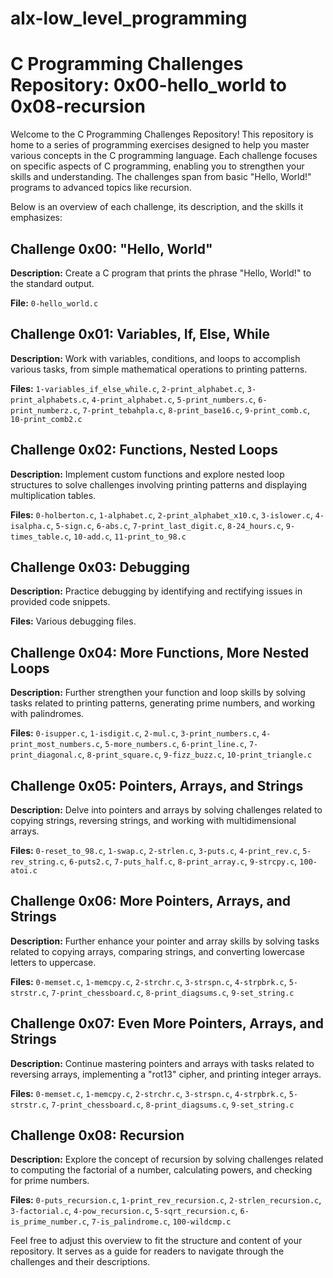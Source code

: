# alx-low_level_programming

# C Programming Challenges Repository: 0x00-hello_world to 0x08-recursion

Welcome to the C Programming Challenges Repository! This repository is home to a series of programming exercises designed to help you master various concepts in the C programming language. Each challenge focuses on specific aspects of C programming, enabling you to strengthen your skills and understanding. The challenges span from basic "Hello, World!" programs to advanced topics like recursion.

Below is an overview of each challenge, its description, and the skills it emphasizes:

## Challenge 0x00: "Hello, World"

**Description:** Create a C program that prints the phrase "Hello, World!" to the standard output.

**File:** `0-hello_world.c`

## Challenge 0x01: Variables, If, Else, While

**Description:** Work with variables, conditions, and loops to accomplish various tasks, from simple mathematical operations to printing patterns.

**Files:** `1-variables_if_else_while.c`, `2-print_alphabet.c`, `3-print_alphabets.c`, `4-print_alphabet.c`, `5-print_numbers.c`, `6-print_numberz.c`, `7-print_tebahpla.c`, `8-print_base16.c`, `9-print_comb.c`, `10-print_comb2.c`

## Challenge 0x02: Functions, Nested Loops

**Description:** Implement custom functions and explore nested loop structures to solve challenges involving printing patterns and displaying multiplication tables.

**Files:** `0-holberton.c`, `1-alphabet.c`, `2-print_alphabet_x10.c`, `3-islower.c`, `4-isalpha.c`, `5-sign.c`, `6-abs.c`, `7-print_last_digit.c`, `8-24_hours.c`, `9-times_table.c`, `10-add.c`, `11-print_to_98.c`

## Challenge 0x03: Debugging

**Description:** Practice debugging by identifying and rectifying issues in provided code snippets.

**Files:** Various debugging files.

## Challenge 0x04: More Functions, More Nested Loops

**Description:** Further strengthen your function and loop skills by solving tasks related to printing patterns, generating prime numbers, and working with palindromes.

**Files:** `0-isupper.c`, `1-isdigit.c`, `2-mul.c`, `3-print_numbers.c`, `4-print_most_numbers.c`, `5-more_numbers.c`, `6-print_line.c`, `7-print_diagonal.c`, `8-print_square.c`, `9-fizz_buzz.c`, `10-print_triangle.c`

## Challenge 0x05: Pointers, Arrays, and Strings

**Description:** Delve into pointers and arrays by solving challenges related to copying strings, reversing strings, and working with multidimensional arrays.

**Files:** `0-reset_to_98.c`, `1-swap.c`, `2-strlen.c`, `3-puts.c`, `4-print_rev.c`, `5-rev_string.c`, `6-puts2.c`, `7-puts_half.c`, `8-print_array.c`, `9-strcpy.c`, `100-atoi.c`

## Challenge 0x06: More Pointers, Arrays, and Strings

**Description:** Further enhance your pointer and array skills by solving tasks related to copying arrays, comparing strings, and converting lowercase letters to uppercase.

**Files:** `0-memset.c`, `1-memcpy.c`, `2-strchr.c`, `3-strspn.c`, `4-strpbrk.c`, `5-strstr.c`, `7-print_chessboard.c`, `8-print_diagsums.c`, `9-set_string.c`

## Challenge 0x07: Even More Pointers, Arrays, and Strings

**Description:** Continue mastering pointers and arrays with tasks related to reversing arrays, implementing a "rot13" cipher, and printing integer arrays.

**Files:** `0-memset.c`, `1-memcpy.c`, `2-strchr.c`, `3-strspn.c`, `4-strpbrk.c`, `5-strstr.c`, `7-print_chessboard.c`, `8-print_diagsums.c`, `9-set_string.c`

## Challenge 0x08: Recursion

**Description:** Explore the concept of recursion by solving challenges related to computing the factorial of a number, calculating powers, and checking for prime numbers.

**Files:** `0-puts_recursion.c`, `1-print_rev_recursion.c`, `2-strlen_recursion.c`, `3-factorial.c`, `4-pow_recursion.c`, `5-sqrt_recursion.c`, `6-is_prime_number.c`, `7-is_palindrome.c`, `100-wildcmp.c`

Feel free to adjust this overview to fit the structure and content of your repository. It serves as a guide for readers to navigate through the challenges and their descriptions.
